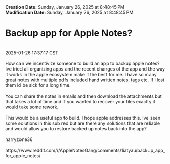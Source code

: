 <div><b>Creation Date:</b> Sunday, January 26, 2025 at 8:48:45 PM<br></div>
<div><b>Modification Date:</b> Sunday, January 26, 2025 at 8:48:45 PM<br></div>
<div><h1>Backup app for Apple Notes?</h1></div>
<div><br></div>
<div> 2025-01-26 17:37:17 CST</div>
<div><br></div>
<div>How can we incentivize someone to build an app to backup apple notes?  Ive tried all organizing apps and the recent changes of the app and the way it works in the apple ecosystem make it the best for me.  I have so many great notes with multiple pdfs included hand written notes, tags etc. If i lost them id be sick for a long time.</div>
<div><br></div>
<div>You can share the notes in emails and then download the attachments but that takes a lot of time and if you wanted to recover your files exactly it would take some rework. </div>
<div><br></div>
<div>This would be a useful app to build.   I hope apple addresses this. Ive seen some solutions in this sub red but are there any solutions that are reliable and would allow you to restore backed up notes back into the app?</div>
<div><br></div>
<div>harryzone36</div>
<div><br></div>
<div>https://www.reddit.com/r/AppleNotesGang/comments/1iatyau/backup_app_for_apple_notes/</div>

